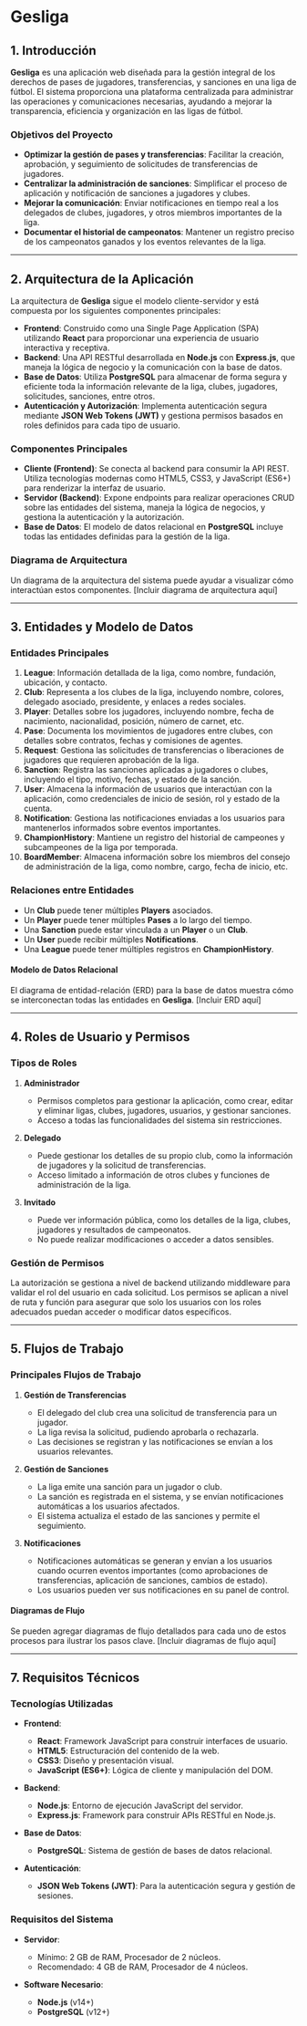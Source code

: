 # Gesliga

## 1. Introducción

**Gesliga** es una aplicación web diseñada para la gestión integral de los derechos de pases de jugadores, transferencias, y sanciones en una liga de fútbol. El sistema proporciona una plataforma centralizada para administrar las operaciones y comunicaciones necesarias, ayudando a mejorar la transparencia, eficiencia y organización en las ligas de fútbol.

### Objetivos del Proyecto

- **Optimizar la gestión de pases y transferencias**: Facilitar la creación, aprobación, y seguimiento de solicitudes de transferencias de jugadores.
- **Centralizar la administración de sanciones**: Simplificar el proceso de aplicación y notificación de sanciones a jugadores y clubes.
- **Mejorar la comunicación**: Enviar notificaciones en tiempo real a los delegados de clubes, jugadores, y otros miembros importantes de la liga.
- **Documentar el historial de campeonatos**: Mantener un registro preciso de los campeonatos ganados y los eventos relevantes de la liga.

---

## 2. Arquitectura de la Aplicación

La arquitectura de **Gesliga** sigue el modelo cliente-servidor y está compuesta por los siguientes componentes principales:

- **Frontend**: Construido como una Single Page Application (SPA) utilizando **React** para proporcionar una experiencia de usuario interactiva y receptiva.
- **Backend**: Una API RESTful desarrollada en **Node.js** con **Express.js**, que maneja la lógica de negocio y la comunicación con la base de datos.
- **Base de Datos**: Utiliza **PostgreSQL** para almacenar de forma segura y eficiente toda la información relevante de la liga, clubes, jugadores, solicitudes, sanciones, entre otros.
- **Autenticación y Autorización**: Implementa autenticación segura mediante **JSON Web Tokens (JWT)** y gestiona permisos basados en roles definidos para cada tipo de usuario.

### Componentes Principales

- **Cliente (Frontend)**: Se conecta al backend para consumir la API REST. Utiliza tecnologías modernas como HTML5, CSS3, y JavaScript (ES6+) para renderizar la interfaz de usuario.
- **Servidor (Backend)**: Expone endpoints para realizar operaciones CRUD sobre las entidades del sistema, maneja la lógica de negocios, y gestiona la autenticación y la autorización.
- **Base de Datos**: El modelo de datos relacional en **PostgreSQL** incluye todas las entidades definidas para la gestión de la liga.
  
### Diagrama de Arquitectura

Un diagrama de la arquitectura del sistema puede ayudar a visualizar cómo interactúan estos componentes. [Incluir diagrama de arquitectura aquí]

---

## 3. Entidades y Modelo de Datos

### Entidades Principales

1. **League**: Información detallada de la liga, como nombre, fundación, ubicación, y contacto.
2. **Club**: Representa a los clubes de la liga, incluyendo nombre, colores, delegado asociado, presidente, y enlaces a redes sociales.
3. **Player**: Detalles sobre los jugadores, incluyendo nombre, fecha de nacimiento, nacionalidad, posición, número de carnet, etc.
4. **Pase**: Documenta los movimientos de jugadores entre clubes, con detalles sobre contratos, fechas y comisiones de agentes.
5. **Request**: Gestiona las solicitudes de transferencias o liberaciones de jugadores que requieren aprobación de la liga.
6. **Sanction**: Registra las sanciones aplicadas a jugadores o clubes, incluyendo el tipo, motivo, fechas, y estado de la sanción.
7. **User**: Almacena la información de usuarios que interactúan con la aplicación, como credenciales de inicio de sesión, rol y estado de la cuenta.
8. **Notification**: Gestiona las notificaciones enviadas a los usuarios para mantenerlos informados sobre eventos importantes.
9. **ChampionHistory**: Mantiene un registro del historial de campeones y subcampeones de la liga por temporada.
10. **BoardMember**: Almacena información sobre los miembros del consejo de administración de la liga, como nombre, cargo, fecha de inicio, etc.

### Relaciones entre Entidades

- Un **Club** puede tener múltiples **Players** asociados.
- Un **Player** puede tener múltiples **Pases** a lo largo del tiempo.
- Una **Sanction** puede estar vinculada a un **Player** o un **Club**.
- Un **User** puede recibir múltiples **Notifications**.
- Una **League** puede tener múltiples registros en **ChampionHistory**.

#### Modelo de Datos Relacional

El diagrama de entidad-relación (ERD) para la base de datos muestra cómo se interconectan todas las entidades en **Gesliga**. [Incluir ERD aquí]

---

## 4. Roles de Usuario y Permisos

### Tipos de Roles

1. **Administrador**
   - Permisos completos para gestionar la aplicación, como crear, editar y eliminar ligas, clubes, jugadores, usuarios, y gestionar sanciones.
   - Acceso a todas las funcionalidades del sistema sin restricciones.

2. **Delegado**
   - Puede gestionar los detalles de su propio club, como la información de jugadores y la solicitud de transferencias.
   - Acceso limitado a información de otros clubes y funciones de administración de la liga.

3. **Invitado**
   - Puede ver información pública, como los detalles de la liga, clubes, jugadores y resultados de campeonatos.
   - No puede realizar modificaciones o acceder a datos sensibles.

### Gestión de Permisos

La autorización se gestiona a nivel de backend utilizando middleware para validar el rol del usuario en cada solicitud. Los permisos se aplican a nivel de ruta y función para asegurar que solo los usuarios con los roles adecuados puedan acceder o modificar datos específicos.

---

## 5. Flujos de Trabajo

### Principales Flujos de Trabajo

1. **Gestión de Transferencias**
   - El delegado del club crea una solicitud de transferencia para un jugador.
   - La liga revisa la solicitud, pudiendo aprobarla o rechazarla.
   - Las decisiones se registran y las notificaciones se envían a los usuarios relevantes.

2. **Gestión de Sanciones**
   - La liga emite una sanción para un jugador o club.
   - La sanción es registrada en el sistema, y se envían notificaciones automáticas a los usuarios afectados.
   - El sistema actualiza el estado de las sanciones y permite el seguimiento.

3. **Notificaciones**
   - Notificaciones automáticas se generan y envían a los usuarios cuando ocurren eventos importantes (como aprobaciones de transferencias, aplicación de sanciones, cambios de estado).
   - Los usuarios pueden ver sus notificaciones en su panel de control.

#### Diagramas de Flujo

Se pueden agregar diagramas de flujo detallados para cada uno de estos procesos para ilustrar los pasos clave. [Incluir diagramas de flujo aquí]

---

## 7. Requisitos Técnicos

### Tecnologías Utilizadas

- **Frontend**: 
  - **React**: Framework JavaScript para construir interfaces de usuario.
  - **HTML5**: Estructuración del contenido de la web.
  - **CSS3**: Diseño y presentación visual.
  - **JavaScript (ES6+)**: Lógica de cliente y manipulación del DOM.

- **Backend**:
  - **Node.js**: Entorno de ejecución JavaScript del servidor.
  - **Express.js**: Framework para construir APIs RESTful en Node.js.
  
- **Base de Datos**:
  - **PostgreSQL**: Sistema de gestión de bases de datos relacional.

- **Autenticación**:
  - **JSON Web Tokens (JWT)**: Para la autenticación segura y gestión de sesiones.

### Requisitos del Sistema

- **Servidor**:
  - Mínimo: 2 GB de RAM, Procesador de 2 núcleos.
  - Recomendado: 4 GB de RAM, Procesador de 4 núcleos.

- **Software Necesario**:
  - **Node.js** (v14+)
  - **PostgreSQL** (v12+)
